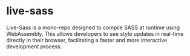 # live-sass
Live-Sass is a mono-repo designed to compile SASS at runtime using WebAssembly. This allows developers to see style updates in real-time directly in their browser, facilitating a faster and more interactive development process.
